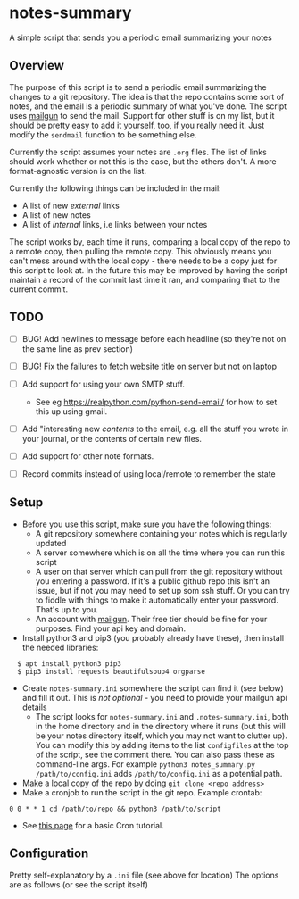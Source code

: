 # notes-summary
A simple script that sends you a periodic email summarizing your notes

## Overview
The purpose of this script is to send a periodic email summarizing the changes
to a git repository. The idea is that the repo contains some sort of notes, and
the email is a periodic summary of what you've done. The script uses 
[mailgun](https://mailgun.com) to send the mail. Support for other stuff is on
my list, but it should be pretty easy to add it yourself, too, if you really
need it. Just modify the `sendmail` function to be something else.

Currently the script assumes your notes are `.org` files. The list of links
should work whether or not this is the case, but the others don't. A more
format-agnostic version is on the list.

Currently the following things can be included in the mail:
- A list of new *external* links
- A list of new notes
- A list of *internal* links, i.e links between your notes

The script works by, each time it runs, comparing a local copy of the repo to a remote copy,
then pulling the remote copy. This obviously means you can't mess around with the local copy - there needs to be a copy just for this script to look at.
In the future this may be improved by having the script maintain a record of the commit last time it ran, and comparing that to the current commit.

## TODO
- [ ] BUG! Add newlines to message before each headline (so they're not on the same line as prev section)
- [ ] BUG! Fix the failures to fetch website title on server but not on laptop
- [ ] Add support for using your own SMTP stuff.
  - See eg https://realpython.com/python-send-email/ for how to set this up using gmail.
- [ ] Add "interesting new *contents* to the email, e.g. all the stuff you wrote in your journal, or the contents of certain new files.
- [ ] Add support for other note formats.
- [ ] Record commits instead of using local/remote to remember the state


## Setup
- Before you use this script, make sure you have the following things:
  - A git repository somewhere containing your notes which is regularly updated
  - A server somewhere which is on all the time where you can run this script
  - A user on that server which can pull from the git repository without you entering a password. If it's a public github repo this isn't an issue, but if not you may need to set up som ssh stuff. Or you can try to fiddle with things to make it automatically enter your password. That's up to you.
  - An account with [mailgun](https://mailgun.com). Their free tier should be fine for your purposes. Find your api key and domain.
- Install python3 and pip3 (you probably already have these), then install the needed libraries:

``` shell
  $ apt install python3 pip3
  $ pip3 install requests beautifulsoup4 orgparse
```
- Create `notes-summary.ini` somewhere the script can find it (see below) and fill it out. This is *not optional* - you need to provide your mailgun api details
  - The script looks for `notes-summary.ini` and `.notes-summary.ini`, both in the home directory and in the directory where it runs (but this will be your notes directory itself, which you may not want to clutter up). You can modify this by adding items to the list `configfiles` at the top of the script, see the comment there. You can also pass these as command-line args.
  For example `python3 notes_summary.py /path/to/config.ini` adds `/path/to/config.ini` as a potential path.
- Make a local copy of the repo by doing `git clone <repo address>`
- Make a cronjob to run the script in the git repo. Example crontab:
```
0 0 * * 1 cd /path/to/repo && python3 /path/to/script
```
  - See [this page](https://ostechnix.com/a-beginners-guide-to-cron-jobs/) for a basic Cron tutorial.

## Configuration
Pretty self-explanatory by a `.ini` file (see above for location)
The options are as follows (or see the script itself)
